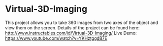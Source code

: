 # Virtual-3D-Imaging
This project allows you to take 360 images from two axes of the object and view them on the screen.
Details of the project can be found here: http://www.instructables.com/id/Virtual-3D-Imaging/
Live Demo: https://www.youtube.com/watch?v=YKHztggdB7E
